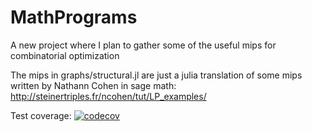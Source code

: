 # MathPrograms

A new project where I plan to gather some of the useful mips for combinatorial optimization

The mips in graphs/structural.jl are just a julia translation of some mips written by Nathann Cohen in sage math:
http://steinertriples.fr/ncohen/tut/LP_examples/

Test coverage:
      [![codecov](https://codecov.io/gh/IssamT/MathPrograms.jl/branch/master/graph/badge.svg)](https://codecov.io/gh/IssamT/MathPrograms.jl)
